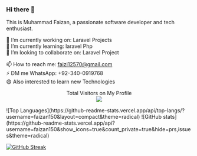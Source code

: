 ### Hi there 👋

This is Muhammad Faizan, a passionate software developer and tech enthusiast.

🔭 I’m currently working on: Laravel Projects<br>
🌱 I’m currently learning: laravel Php<br>
👯 I’m looking to collaborate on: Laravel Project <br>
<!-- 💬 Ask me about: [Your areas of expertise or interests]-->
📫 How to reach me: faizi12570@gmail.com<br>
⚡ DM me WhatsApp: +92-340-0919768<br>
😄 Also interested to learn new Technologies
<!--⚡ Fun fact: [An interesting fun fact about yourself]
-->
<p align="center"> 
  Total Visitors on My Profile<br>
  <img src="https://profile-counter.glitch.me/faizan150/count.svg" />
</p>
![Top Languages](https://github-readme-stats.vercel.app/api/top-langs/?username=faizan150&layout=compact&theme=radical)
![GitHub stats](https://github-readme-stats.vercel.app/api?username=faizan150&show_icons=true&count_private=true&hide=prs,issues&theme=radical)

[![GitHub Streak](https://github-readme-streak-stats.herokuapp.com/?user=faizan150&layout=compact&theme=radical)](https://git.io/streak-stats)


<!--
Feel free to explore my repositories to find some cool projects. If you find anything interesting, don't hesitate to contribute or reach out to me. Let's learn and grow together!
-->

<!--[![GitHub stats](https://github-readme-stats.vercel.app/api?username=your_username&show_icons=true&count_private=true&hide=prs,issues&theme=radical)](https://github.com/your_username)
-->
